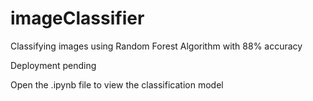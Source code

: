 # imageClassifier
Classifying images using Random Forest Algorithm with 88% accuracy

Deployment pending

Open the .ipynb file to view the classification model
